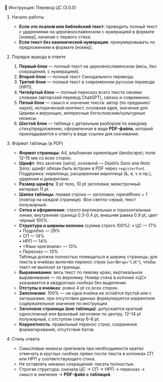 📜 Инструкция: Перевод ЦС (3.0.0)

1. Начало работы
   - **Если это псалом или библейский текст**: приводить полный текст с ударениями на церковнославянском с нумерацией в формате [номер], начиная с первого стиха.
   - **Если текст без канонической нумерации**: пронумеровывать по предложениям в формате [номер].

2. Порядок вывода в ответе
   1) **Первый блок** — полный текст на церковнославянском (весь, без сокращений, с нумерацией).
   2) **Второй блок** — полный текст Синодального перевода.
   3) **Третий блок** — полный текст в современном русском переводе (НРП).
   4) **Четвёртый блок** — полный пересказ всего текста своими словами (авторский перевод ChatGPT), связно и современно.
   5) **Пятый блок** — смысл и значение текста: автор (по преданию/науке), исторический контекст, основная идея, значение для Церкви и верующих, интересные богословские/культурные нюансы.
   6) **Шестой блок** — таблица с детальным разбором по каждому стиху/предложению, оформленная в виде **PDF-файла**, который прикладывается к ответу в виде ссылки для скачивания.

3. Формат таблицы (в PDF)
   - **Формат страницы**: A4, альбомная ориентация (landscape); поля 12–15 мм со всех сторон.
   - **Шрифт**: без засечек (sans), основной — *DejaVu Sans* или *Noto Sans*; шрифт обязан быть встроен в PDF через `registerFont`. Поддержка: кириллица, расширенная кириллица (ѣ, ѳ, ѵ и пр.), ударения и диакритики.
   - **Размер шрифта**: 9 pt тело, 10 pt заголовки; межстрочный интервал 11 pt.
   - **Шапка таблицы**: первая строка — заголовки; *repeatRows = 1* (повтор на каждой странице). Фон светло-серый, текст полужирный.
   - **Сетка и оформление**: строго вертикальные и горизонтальные линии; внутренняя граница 0.3–0.4 pt, внешняя рамка 0.9 pt, цвет чёрный 100%.
   - **Структура и ширины колонок** (сумма строго 100%):
       • ЦС — 17%  
       • Подробно — 29%  
       • СП — 14%  
       • НРП — 14%  
       • <Язык оригинала> — 13%  
       • Пересказ — 13%  
     Таблица должна полностью помещаться в ширину страницы; для текста в ячейках включён перенос строк (`wordWrap="CJK"`), чтобы текст не вылезал за границы.
   - **Выравнивание**: весь текст по левому краю, вертикальное выравнивание — по верхнему. Номер стиха в колонке «ЦС» указывается в квадратных скобках без выделения.
   - **Отступы в ячейках**: ровно 4 pt со всех сторон.
   - **Заполнение**: 100% — ни одна ячейка не остаётся пустой или с заглушками; при отсутствии данных формулируется корректное содержательное значение по инструкции.
   - **Заголовок страницы (вне таблицы)**: допускается краткий однословный или фразовый заголовок по центру, 12–14 pt полужирный, с отступом снизу 6–8 pt.
   - **Корректность**: правильный перенос строк, сохранение форматирования, отсутствие багов.

4. Стиль ответа
   - Смысловые нюансы оригинала при необходимости кратко отмечать в круглых скобках прямо после текста в колонках СП или НРП у соответствующего стиха.
   - Не оставлять никаких сокращений: писать полностью.
   - Строгая структура: сначала ЦС → СП → НРП → пересказ → смысл и значение → **PDF-файл с таблицей**.
